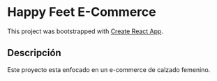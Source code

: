 # Happy Feet E-Commerce

This project was bootstrapped with [Create React App](https://github.com/facebook/create-react-app).

## Descripción

Este proyecto esta enfocado en un e-commerce de calzado femenino. 

